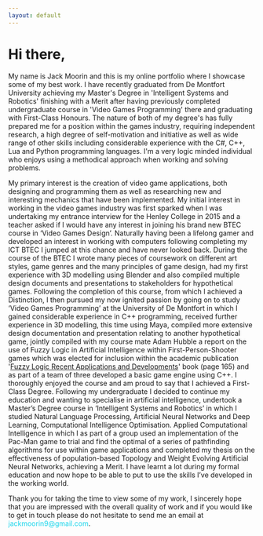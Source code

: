 ```yaml
---
layout: default
---
```


# [](#header-1)Hi there,
<p id="right">
My name is Jack Moorin and this is my online portfolio where I showcase some of my best work. I have recently graduated from De Montfort 
University achieving my Master's Degree in 'Intelligent Systems and Robotics' finishing with a Merit after having previously completed 
undergraduate course in 'Video Games Programming' there and graduating with First-Class Honours. The nature of both of my degree's 
has fully prepared me for a position within the games industry, requiring independent research, a high degree of self-motivation and 
initiative as well as wide range of other skills including considerable experience with the  C#, C++, Lua and Python programming
languages. I'm a very logic minded individual who enjoys using a methodical approach when working and solving problems.
</p>

<p id = "left">
My primary interest is the creation of video game applications, both designing and programming them as well as researching new and interesting 
mechanics that have been implemented. My initial interest in working in the video games industry was first sparked when I was undertaking my 
entrance interview for the Henley College in 2015 and a teacher asked if I would have any interest in joining his brand new BTEC course in 
‘Video Games Design’. Naturally having been a lifelong gamer and developed an interest in working with computers following completing my ICT 
BTEC I jumped at this chance and have never looked back. During the course of the BTEC I wrote many pieces of coursework on different art 
styles, game genres and the many principles of game design, had my first experience with 3D modelling using Blender and also compiled multiple 
design documents and presentations to stakeholders for hypothetical games. Following the completion of this course, from which I achieved a 
Distinction, I then pursued my now ignited passion by going on to study ‘Video Games Programming’ at the University of De Montfort in which I 
gained considerable experience in C++ programming, received further experience in 3D modelling, this time using Maya, compiled more extensive 
design documentation and presentation relating to another hypothetical game, jointly compiled with my course mate Adam Hubble a report on the 
use of Fuzzy Logic in Artificial Intelligence within First-Person-Shooter games which was elected for inclusion within the academic 
publication '<a href="https://drive.google.com/file/d/1-AwLubafIXbJCovw54W6Ww9Pgjlfa5VB/view?usp=sharing">Fuzzy Logic Recent Applications and Developments</a>' 
book (page 165) and as part of a team of three developed a basic game engine using C++. I thoroughly enjoyed the 
course and am proud to say that I achieved a First-Class Degree. Following my undergraduate I decided to continue my education and 
wanting to specialise in artificial intelligence, undertook a Master’s Degree course in ‘Intelligent Systems and Robotics’ in which I 
studied Natural Language Processing, Artificial Neural Networks and Deep Learning, Computational Intelligence Optimisation. Applied 
Computational Intelligence in which I as part of a group used an implementation of the Pac-Man game to trial and find the optimal of a 
series of pathfinding algorithms for use within game applications and completed my thesis on the effectiveness of population-based 
Topology and Weight Evolving Artificial Neural Networks, achieving a Merit. I have learnt a lot during my formal education and now 
hope to be able to put to use the skills I’ve developed in the working world.
</p>

<p>
Thank you for taking the time to view some of my work, I sincerely hope that you are impressed with the overall quality of work and if you 
would like to get in touch please do not hesitate to send me an email at <span style="color: #17d5eb">jackmoorin9@gmail.com</span>.
</p>
